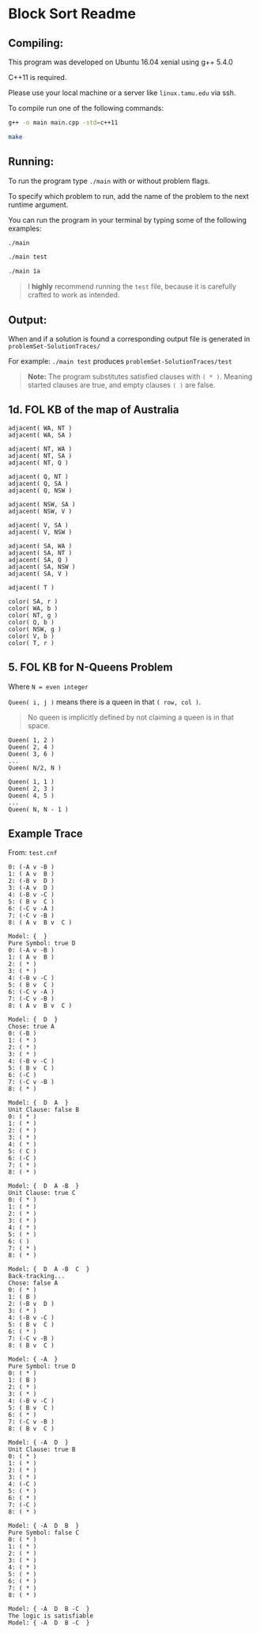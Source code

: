 # Block Sort Readme

## Compiling:

This program was developed on Ubuntu 16.04 xenial using g++ 5.4.0

C++11 is required. 

Please use your local machine or a server like `linux.tamu.edu` via ssh.

To compile run one of the following commands:

``` sh
g++ -o main main.cpp -std=c++11
```

``` sh
make
```

## Running:

To run the program type `./main` with or without problem flags. 

To specify which problem to run, add the name of the problem to the next runtime argument. 

You can run the program in your terminal by typing some of the following examples:

``` sh
./main

./main test

./main 1a
```

> I **highly** recommend running the `test` file, because it is carefully crafted to 
> work as intended.

## Output:

When and if a solution is found a corresponding output file is generated in 
`problemSet-SolutionTraces/`

For example: `./main test` produces `problemSet-SolutionTraces/test`

> **Note:** The program substitutes satisfied clauses with `( * )`. 
> Meaning started clauses are true, and empty clauses `( )` are false. 

## 1d. FOL KB of the map of Australia

```
adjacent( WA, NT )
adjacent( WA, SA )

adjacent( NT, WA )
adjacent( NT, SA )
adjacent( NT, Q )

adjacent( Q, NT )
adjacent( Q, SA )
adjacent( Q, NSW )

adjacent( NSW, SA )
adjacent( NSW, V )

adjacent( V, SA )
adjacent( V, NSW )

adjacent( SA, WA )
adjacent( SA, NT )
adjacent( SA, Q )
adjacent( SA, NSW )
adjacent( SA, V )

adjacent( T )

color( SA, r )
color( WA, b )
color( NT, g )
color( Q, b )
color( NSW, g )
color( V, b )
color( T, r )
```

## 5. FOL KB for N-Queens Problem

Where `N = even integer`

`Queen( i, j )` means there is a queen in that `( row, col )`. 
> No queen is implicitly defined by not claiming a queen is in that space. 

```
Queen( 1, 2 )
Queen( 2, 4 )
Queen( 3, 6 )
...
Queen( N/2, N )

Queen( 1, 1 )
Queen( 2, 3 )
Queen( 4, 5 )
...
Queen( N, N - 1 )

```

## Example Trace

From: `test.cnf`

```
0: (-A v -B )
1: ( A v  B )
2: (-B v  D )
3: (-A v  D )
4: (-B v -C )
5: ( B v  C )
6: (-C v -A )
7: (-C v -B )
8: ( A v  B v  C )

Model: {  }
Pure Symbol: true D
0: (-A v -B )
1: ( A v  B )
2: ( * )
3: ( * )
4: (-B v -C )
5: ( B v  C )
6: (-C v -A )
7: (-C v -B )
8: ( A v  B v  C )

Model: {  D  }
Chose: true A
0: (-B )
1: ( * )
2: ( * )
3: ( * )
4: (-B v -C )
5: ( B v  C )
6: (-C )
7: (-C v -B )
8: ( * )

Model: {  D  A  }
Unit Clause: false B
0: ( * )
1: ( * )
2: ( * )
3: ( * )
4: ( * )
5: ( C )
6: (-C )
7: ( * )
8: ( * )

Model: {  D  A -B  }
Unit Clause: true C
0: ( * )
1: ( * )
2: ( * )
3: ( * )
4: ( * )
5: ( * )
6: ( )
7: ( * )
8: ( * )

Model: {  D  A -B  C  }
Back-tracking...
Chose: false A
0: ( * )
1: ( B )
2: (-B v  D )
3: ( * )
4: (-B v -C )
5: ( B v  C )
6: ( * )
7: (-C v -B )
8: ( B v  C )

Model: { -A  }
Pure Symbol: true D
0: ( * )
1: ( B )
2: ( * )
3: ( * )
4: (-B v -C )
5: ( B v  C )
6: ( * )
7: (-C v -B )
8: ( B v  C )

Model: { -A  D  }
Unit Clause: true B
0: ( * )
1: ( * )
2: ( * )
3: ( * )
4: (-C )
5: ( * )
6: ( * )
7: (-C )
8: ( * )

Model: { -A  D  B  }
Pure Symbol: false C
0: ( * )
1: ( * )
2: ( * )
3: ( * )
4: ( * )
5: ( * )
6: ( * )
7: ( * )
8: ( * )

Model: { -A  D  B -C  }
The logic is satisfiable
Model: { -A  D  B -C  }

```
